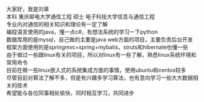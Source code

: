 大家好，我是刘章  
本科 重庆邮电大学通信工程 硕士 电子科技大学信息与通信工程  
专业内对通信的相关知识和理论有一定了解  
编程语言使用的java，懂一点c#，有想法系统的学习一下python  
数据库用的是mysql，自己做的主要是java web方面的项目，主要负责后台开发  
框架方面使用的是springmvc+spring+mybatis，struts和hibernate也懂一些  
由于做过一些跟linux有关的项目，所以对linux有一些了解，熟悉linux系统环境和常用命令  
目前在做一些linux嵌入式的系统集成方面的事情，使用ubuntu和centos较多  
尽管目前对算法了解不多，但是有兴趣多学习算法，也有意向学习一些大大数据相关的技术  
希望能与各位同事相处愉快，同时相互学习，共同进步

